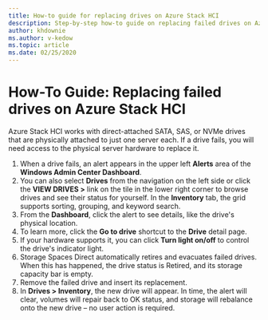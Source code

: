 ```yaml
---
title: How-to guide for replacing drives on Azure Stack HCI
description: Step-by-step how-to guide on replacing failed drives on Azure Stack HCI.
author: khdownie
ms.author: v-kedow
ms.topic: article
ms.date: 02/25/2020
---
```


# How-To Guide: Replacing failed drives on Azure Stack HCI

Azure Stack HCI works with direct-attached SATA, SAS, or NVMe drives that are physically attached to just one server each. If a drive fails, you will need access to the physical server hardware to replace it.

1. When a drive fails, an alert appears in the upper left **Alerts** area of the **Windows Admin Center Dashboard**.
1. You can also select **Drives** from the navigation on the left side or click the **VIEW DRIVES >** link on the tile in the lower right corner to browse drives and see their status for yourself. In the **Inventory** tab, the grid supports sorting, grouping, and keyword search.
1. From the **Dashboard**, click the alert to see details, like the drive's physical location.
1. To learn more, click the **Go to drive** shortcut to the **Drive** detail page.
1. If your hardware supports it, you can click **Turn light on/off** to control the drive's indicator light.
1. Storage Spaces Direct automatically retires and evacuates failed drives. When this has happened, the drive status is Retired, and its storage capacity bar is empty.
1. Remove the failed drive and insert its replacement.
1. In **Drives > Inventory**, the new drive will appear. In time, the alert will clear, volumes will repair back to OK status, and storage will rebalance onto the new drive – no user action is required.
